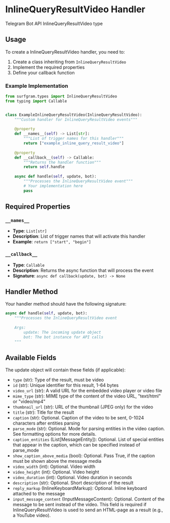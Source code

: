 # InlineQueryResultVideo Handler

Telegram Bot API InlineQueryResultVideo type

## Usage

To create a InlineQueryResultVideo handler, you need to:

1. Create a class inheriting from `InlineQueryResultVideo`
2. Implement the required properties
3. Define your callback function

### Example Implementation

```python
from surfgram.types import InlineQueryResultVideo
from typing import Callable


class ExampleInlineQueryResultVideo(InlineQueryResultVideo):
    """Custom handler for InlineQueryResultVideo events"""
    
    @property
    def __names__(self) -> List[str]:
        """List of trigger names for this handler"""
        return ["example_inline_query_result_video"]
    
    @property
    def __callback__(self) -> Callable:
        """Returns the handler function"""
        return self.handle
    
    async def handle(self, update, bot):
        """Processes the InlineQueryResultVideo event"""
        # Your implementation here
        pass
```

## Required Properties

### `__names__`
- **Type**: `List[str]`
- **Description**: List of trigger names that will activate this handler
- **Example**: `return ["start", "begin"]`

### `__callback__`
- **Type**: `Callable`
- **Description**: Returns the async function that will process the event
- **Signature**: `async def callback(update, bot) -> None`

## Handler Method

Your handler method should have the following signature:

```python
async def handle(self, update, bot):
    """Processes the InlineQueryResultVideo event
    
    Args:
        update: The incoming update object
        bot: The bot instance for API calls
    """
```

## Available Fields

The update object will contain these fields (if applicable):

- `type` (str): Type of the result, must be video
- `id` (str): Unique identifier for this result, 1-64 bytes
- `video_url` (str): A valid URL for the embedded video player or video file
- `mime_type` (str): MIME type of the content of the video URL, "text/html" or "video/mp4"
- `thumbnail_url` (str): URL of the thumbnail (JPEG only) for the video
- `title` (str): Title for the result
- `caption` (str): Optional. Caption of the video to be sent, 0-1024 characters after entities parsing
- `parse_mode` (str): Optional. Mode for parsing entities in the video caption. See formatting options for more details.
- `caption_entities` (List[MessageEntity]): Optional. List of special entities that appear in the caption, which can be specified instead of parse_mode
- `show_caption_above_media` (bool): Optional. Pass True, if the caption must be shown above the message media
- `video_width` (int): Optional. Video width
- `video_height` (int): Optional. Video height
- `video_duration` (int): Optional. Video duration in seconds
- `description` (str): Optional. Short description of the result
- `reply_markup` (InlineKeyboardMarkup): Optional. Inline keyboard attached to the message
- `input_message_content` (InputMessageContent): Optional. Content of the message to be sent instead of the video. This field is required if InlineQueryResultVideo is used to send an HTML-page as a result (e.g., a YouTube video).
